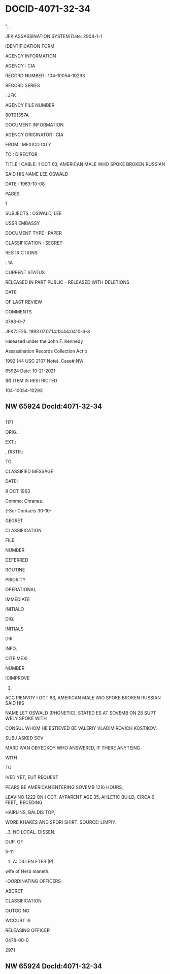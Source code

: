 # DOCID-4071-32-34

##
"..

JFK ASSASSINATION SYSTEM Date: 2904-1-1

IDENTIFICATION FORM

AGENCY INFORMATION

AGENCY : CIA

RECORD NUMBER : 104-10054-10293

RECORD SERIES

: JFK

AGENCY FILE NUMBER

80T01357A

DOCUMENT INFORMATION

AGENCY ORIGINATOR : CIA

FROM : MEXICO CITY

TO : DIRECTOR

TITLE : CABLE: 1 OCT 63, AMERICAN MALE WHO SPOKE BROKEN RUSSIAN

SAID HIS NAME LEE OSWALD

DATE : 1963-10-08

PAGES

1

SUBJECTS : OSWALD, LEE

USSR EMBASSY

DOCUMENT TYPE : PAPER

CLASSIFICATION : SECRET:

RESTRICTIONS

: 1A

CURRENT STATUS

RELEASED IN PART PUBLIC - RELEASED WITH DELETIONS

DATE

OF LAST REVIEW

COMMENTS

0793-0-7

JFK7: F25: 1993.07.07.14:13:44:0410-6-8

Heleased under the John F. Kennedy

Assassination Records Collection Act o

1992 (44 USC 2107 Note). Case#:NW

65924 Date: 10-21-2021

(R) ITEM IS RESTRICTED

104-10054-10293

NW 65924 Docld:4071-32-34
---

##
1171

ORIG.:

EXT.:

, DISTR.:

TO

CLASSIFIED MESSAGE

DATE:

8 OCT 1963

Commo; Chranas.

(-Sor Contacts 30-10-

GEGRET

CLASSIFICATION

FILE:

NUMBER

DEFERRED

ROUTINE

PRIORITY

OPERATIONAL

IMMEDIATE

INITIALO

DIQ.

INITIALS

DIR

INFO.

CITE MEXI

NUMBER

ICIMPROVE

1.

ACC PIENVOY I OCT 63, AMERICAN MALE WIO SPOKE BROKEN RUSSIAN SAID HIS

NAME LET OSWALD (PHONETIC), STATED ES AT SOVEMB ON 28 SUPT WELY SPOKE WITH

CONSUL WHOM HE ESTIEVED BE VALERIY VLADIMIROVICH KOSTIKOV.

SUBJ ASKED SOV

MARD IVAN OBYEDKOY WHO ANSWERED, IF THERE ANYTEING

WITH

TO

IVED YET, EUT REQUEST

PEARS BE AMERICAN ENTERING SOVEMB 1216 HOURS,

LEAVINO 1222 ON I OCT. AYPARENT AGE 35, AHLETIC BUILD, CIRCA 6 FEET,, RECEDING

HAIRLINS, BALDIS TOP,

WORE KHAKES AND SPORI SHIRT. SOURCE: LIMPIY.

..3. NO LOCAL. DISSEN.

DUP. OF

5-11

1. A: DILLEN FTER (P)

wife of Herb maneth.

-OORDINATING OFFICERS

ABCRET

CLASSIFICATION

OUTGOING

WCCURT IS

RELEASING OFFICER

0478-00-0

2971

NW 65924 Docld:4071-32-34
---

